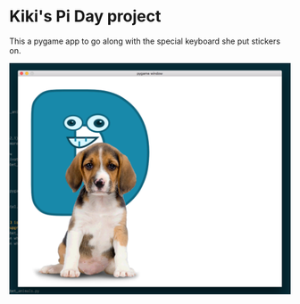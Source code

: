 Kiki's Pi Day project
=====================

This a pygame app to go along with the special keyboard she put stickers on.


![screenshot](https://raw.githubusercontent.com/ypa/kikiKinderPiDay/master/imgs/alpha_dog.png)

